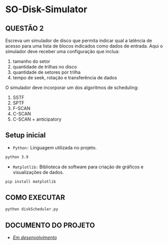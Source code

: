 # SO-Disk-Simulator 

## QUESTÃO 2

Escreva um simulador de disco que permita indicar qual a latência de acesso para uma lista de blocos indicados como dados de entrada. Aqui o simulador deve receber uma configuração que inclua:

1. tamanho do setor
2. quantidade de trilhas no disco
3. quantidade de setores por trilha
4. tempo de seek, rotação e transferência de dados

O simulador deve incorporar um dos algoritmos de scheduling:

1. SSTF
2. SPTF
3. F-SCAN
4. C-SCAN
5. C-SCAN + anticipatory 

## Setup inicial

- `Python:` Linguagem utilizada no projeto.

```bash
python 3.9
```

- `Matplotlib:` Biblioteca de software para criação de gráficos e visualizações de dados.

```bash
pip install matplotlib  
```

## COMO EXECUTAR 

```bash
python diskScheduler.py
```

## DOCUMENTO DO PROJETO

- *[Em desenvolvimento]()*

